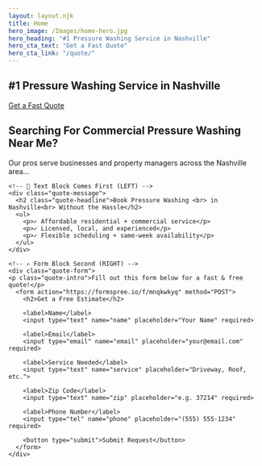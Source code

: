 ```yaml
---
layout: layout.njk
title: Home
hero_image: /Images/home-hero.jpg
hero_heading: "#1 Pressure Washing Service in Nashville"
hero_cta_text: "Get a Fast Quote"
hero_cta_link: "/quote/"
---
```


<link rel="stylesheet" href="homestyles.css" />

<section class="hero">
  <h1>#1 Pressure Washing Service in Nashville</h1>
  <a class="cta" href="/quote/">Get a Fast Quote</a>
</section>

<section class="content">
  <h2>Searching For Commercial Pressure Washing Near Me?</h2>
  <p>
    Our pros serve businesses and property managers across the Nashville area...
  </p>
</section>

<section class="quote-split">
  <div class="quote-container">
    
    <!-- 🧠 Text Block Comes First (LEFT) -->
    <div class="quote-message">
      <h2 class="quote-headline">Book Pressure Washing <br> in Nashville<br> Without the Hassle</h2>
      <ul>
        <p>✓ Affordable residential + commercial service</p>
        <p>✓ Licensed, local, and experienced</p>
        <p>✓ Flexible scheduling + same-week availability</p>
      </ul>
    </div>

    <!-- ✍️ Form Block Second (RIGHT) -->
    <div class="quote-form">
    <p class="quote-intro">Fill out this form below for a fast & free quote!</p>
      <form action="https://formspree.io/f/mnqkwkyq" method="POST">
        <h2>Get a Free Estimate</h2>
        
        <label>Name</label>
        <input type="text" name="name" placeholder="Your Name" required>

        <label>Email</label>
        <input type="email" name="email" placeholder="your@email.com" required>

        <label>Service Needed</label>
        <input type="text" name="service" placeholder="Driveway, Roof, etc.">

        <label>Zip Code</label>
        <input type="text" name="zip" placeholder="e.g. 37214" required>

        <label>Phone Number</label>
        <input type="tel" name="phone" placeholder="(555) 555-1234" required>

        <button type="submit">Submit Request</button>
      </form>
    </div>

  </div>
</section>

